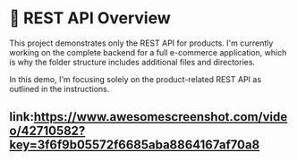 # 📢 REST API Overview

This project demonstrates only the REST API for products. I'm currently working on the complete backend for a full e-commerce application, which is why the folder structure includes additional files and directories.

In this demo, I'm focusing solely on the product-related REST API as outlined in the instructions.

## link:https://www.awesomescreenshot.com/video/42710582?key=3f6f9b05572f6685aba8864167af70a8
